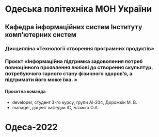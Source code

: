 # Одеська політехніка МОН України
## Кафедра інформаційних систем Інституту комп’ютерних систем
### Дисципліна «Технології створення програмних продуктів»
### Проєкт «Інформаційна підтримка задоволення потреб повноцінного проявлення любові до створення скульптур, потребуючого гарного стану фізичного здоров’я, а підтримати його може їжа. »
#### Проєктна команда 
- developer, студент 3-го курсу, групи АІ-204, Дорожкін М. В.
- manager, доцент кафедри ІС, Блажко О.А.
# Одеса-2022